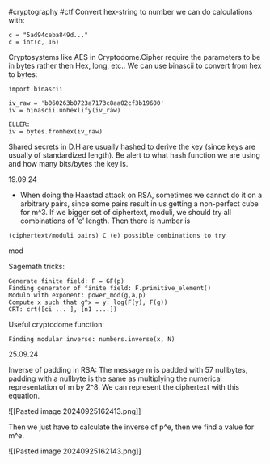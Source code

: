 #cryptography #ctf 
Convert hex-string to number we can do calculations with:
```
c = "5ad94ceba849d..."
c = int(c, 16)
```

Cryptosystems like AES in Cryptodome.Cipher require the parameters to be in bytes rather then Hex, long, etc.. We can use binascii to convert from hex to bytes:

```
import binascii

iv_raw = 'b060263b0723a7173c8aa02cf3b19600'
iv = binascii.unhexlify(iv_raw)

ELLER:
iv = bytes.fromhex(iv_raw)

```

Shared secrets in D.H are usually hashed to derive the key (since keys are usually of standardized length). Be alert to what hash function we are using and how many bits/bytes the key is. 

19.09.24
- When doing the Haastad attack on RSA, sometimes we cannot do it on a arbitrary pairs, since some pairs result in us getting a non-perfect cube for m^3. If we bigger set of ciphertext, moduli, we should try all combinations of 'e' length. Then there is number is 
```
(ciphertext/moduli pairs) C (e) possible combinations to try    
```

mod

Sagemath tricks:
```
Generate finite field: F = GF(p)
Finding generator of finite field: F.primitive_element()
Modulo with exponent: power_mod(g,a,p)
Compute x such that g^x = y: log(F(y), F(g))  
CRT: crt([ci ... ], [n1 ....])

```

Useful cryptodome function:
```
Finding modular inverse: numbers.inverse(x, N) 
```


25.09.24

Inverse of padding in RSA: 
The message m is padded with 57 nullbytes, padding with a nullbyte is the same as multiplying the numerical representation of m by 2^8.  We can represent the ciphertext with this equation.

![[Pasted image 20240925162413.png]]

Then we just have to calculate the inverse of p^e, then we find a value for m^e. 

![[Pasted image 20240925162143.png]]

